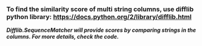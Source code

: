 ### To find the similarity score of multi string columns, use difflib python library: https://docs.python.org/2/library/difflib.html

***Difflib.SequenceMatcher will provide scores by comparing strings in the columns. For more details, check the code.***
